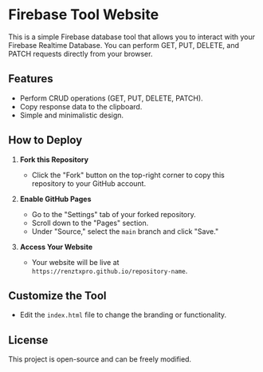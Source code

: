 
# Firebase Tool Website

This is a simple Firebase database tool that allows you to interact with your Firebase Realtime Database. You can perform GET, PUT, DELETE, and PATCH requests directly from your browser.

## Features

- Perform CRUD operations (GET, PUT, DELETE, PATCH).
- Copy response data to the clipboard.
- Simple and minimalistic design.

## How to Deploy

1. **Fork this Repository**
   - Click the "Fork" button on the top-right corner to copy this repository to your GitHub account.

2. **Enable GitHub Pages**
   - Go to the "Settings" tab of your forked repository.
   - Scroll down to the "Pages" section.
   - Under "Source," select the `main` branch and click "Save."

3. **Access Your Website**
   - Your website will be live at `https://renztxpro.github.io/repository-name`.

## Customize the Tool

- Edit the `index.html` file to change the branding or functionality.

## License

This project is open-source and can be freely modified.
